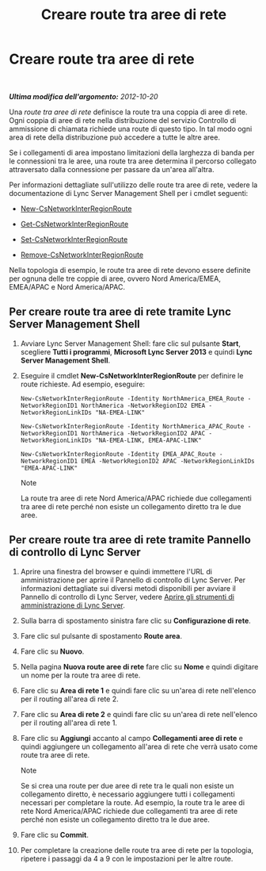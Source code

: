 ﻿---
title: Creare route tra aree di rete
TOCTitle: Creare route tra aree di rete
ms:assetid: 5555262a-a502-4b01-9593-836dd30064f5
ms:mtpsurl: https://technet.microsoft.com/it-it/library/Gg398368(v=OCS.15)
ms:contentKeyID: 49300605
ms.date: 08/24/2015
mtps_version: v=OCS.15
ms.translationtype: HT
---

# Creare route tra aree di rete

 

_**Ultima modifica dell'argomento:** 2012-10-20_

Una *route tra aree di rete* definisce la route tra una coppia di aree di rete. Ogni coppia di aree di rete nella distribuzione del servizio Controllo di ammissione di chiamata richiede una route di questo tipo. In tal modo ogni area di rete della distribuzione può accedere a tutte le altre aree.

Se i collegamenti di area impostano limitazioni della larghezza di banda per le connessioni tra le aree, una route tra aree determina il percorso collegato attraversato dalla connessione per passare da un'area all'altra.

Per informazioni dettagliate sull'utilizzo delle route tra aree di rete, vedere la documentazione di Lync Server Management Shell per i cmdlet seguenti:

  - [New-CsNetworkInterRegionRoute](https://docs.microsoft.com/en-us/powershell/module/skype/New-CsNetworkInterRegionRoute)

  - [Get-CsNetworkInterRegionRoute](https://docs.microsoft.com/en-us/powershell/module/skype/Get-CsNetworkInterRegionRoute)

  - [Set-CsNetworkInterRegionRoute](https://docs.microsoft.com/en-us/powershell/module/skype/Set-CsNetworkInterRegionRoute)

  - [Remove-CsNetworkInterRegionRoute](https://docs.microsoft.com/en-us/powershell/module/skype/Remove-CsNetworkInterRegionRoute)

Nella topologia di esempio, le route tra aree di rete devono essere definite per ognuna delle tre coppie di aree, ovvero Nord America/EMEA, EMEA/APAC e Nord America/APAC.

## Per creare route tra aree di rete tramite Lync Server Management Shell

1.  Avviare Lync Server Management Shell: fare clic sul pulsante **Start**, scegliere **Tutti i programmi**, **Microsoft Lync Server 2013** e quindi **Lync Server Management Shell**.

2.  Eseguire il cmdlet **New-CsNetworkInterRegionRoute** per definire le route richieste. Ad esempio, eseguire:
    
        New-CsNetworkInterRegionRoute -Identity NorthAmerica_EMEA_Route -NetworkRegionID1 NorthAmerica -NetworkRegionID2 EMEA -NetworkRegionLinkIDs "NA-EMEA-LINK"
    
        New-CsNetworkInterRegionRoute -Identity NorthAmerica_APAC_Route -NetworkRegionID1 NorthAmerica -NetworkRegionID2 APAC -NetworkRegionLinkIDs "NA-EMEA-LINK, EMEA-APAC-LINK"
    
        New-CsNetworkInterRegionRoute -Identity EMEA_APAC_Route -NetworkRegionID1 EMEA -NetworkRegionID2 APAC -NetworkRegionLinkIDs "EMEA-APAC-LINK"
    

    > [!NOTE]
    > La route tra aree di rete Nord America/APAC richiede due collegamenti tra aree di rete perché non esiste un collegamento diretto tra le due aree.



## Per creare route tra aree di rete tramite Pannello di controllo di Lync Server

1.  Aprire una finestra del browser e quindi immettere l'URL di amministrazione per aprire il Pannello di controllo di Lync Server. Per informazioni dettagliate sui diversi metodi disponibili per avviare il Pannello di controllo di Lync Server, vedere [Aprire gli strumenti di amministrazione di Lync Server](lync-server-2013-open-lync-server-administrative-tools.md).

2.  Sulla barra di spostamento sinistra fare clic su **Configurazione di rete**.

3.  Fare clic sul pulsante di spostamento **Route area**.

4.  Fare clic su **Nuovo**.

5.  Nella pagina **Nuova route aree di rete** fare clic su **Nome** e quindi digitare un nome per la route tra aree di rete.

6.  Fare clic su **Area di rete 1** e quindi fare clic su un'area di rete nell'elenco per il routing all'area di rete 2.

7.  Fare clic su **Area di rete 2** e quindi fare clic su un'area di rete nell'elenco per il routing all'area di rete 1.

8.  Fare clic su **Aggiungi** accanto al campo **Collegamenti aree di rete** e quindi aggiungere un collegamento all'area di rete che verrà usato come route tra aree di rete.
    

    > [!NOTE]
    > Se si crea una route per due aree di rete tra le quali non esiste un collegamento diretto, è necessario aggiungere tutti i collegamenti necessari per completare la route. Ad esempio, la route tra le aree di rete Nord America/APAC richiede due collegamenti tra aree di rete perché non esiste un collegamento diretto tra le due aree.



9.  Fare clic su **Commit**.

10. Per completare la creazione delle route tra aree di rete per la topologia, ripetere i passaggi da 4 a 9 con le impostazioni per le altre route.

